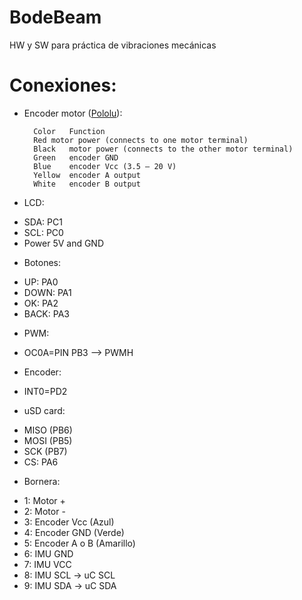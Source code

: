 # BodeBeam
HW y SW para práctica de vibraciones mecánicas


# Conexiones:

* Encoder motor ([Pololu](https://www.pololu.com/product/2822)):

		Color	Function
		Red	motor power (connects to one motor terminal)
		Black	motor power (connects to the other motor terminal)
		Green	encoder GND
		Blue	encoder Vcc (3.5 – 20 V)
		Yellow	encoder A output
		White	encoder B output

* LCD:
 - SDA: PC1
 - SCL: PC0
 - Power 5V and GND

* Botones:
 - UP:   PA0
 - DOWN: PA1
 - OK:   PA2
 - BACK: PA3

* PWM:
 - OC0A=PIN PB3  --> PWMH

* Encoder:
 - INT0=PD2

* uSD card:
 - MISO (PB6)
 - MOSI (PB5)
 - SCK (PB7)
 - CS: PA6

* Bornera:
 - 1: Motor +
 - 2: Motor -
 - 3: Encoder Vcc (Azul)
 - 4: Encoder GND (Verde)
 - 5: Encoder A o B (Amarillo)
 - 6: IMU GND
 - 7: IMU VCC
 - 8: IMU SCL -> uC SCL
 - 9: IMU SDA -> uC SDA
 
